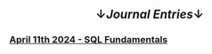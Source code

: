 ## <center>&#8595;_Journal Entries_&#8595;</center>

### [April 11th 2024 - SQL Fundamentals](/Journal/11April24)

